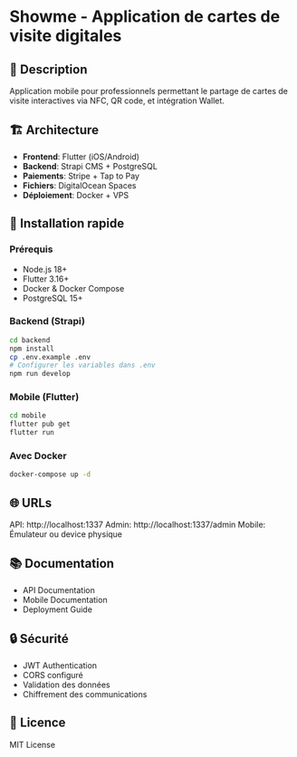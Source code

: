 # Showme - Application de cartes de visite digitales

## 📱 Description
Application mobile pour professionnels permettant le partage de cartes de visite interactives via NFC, QR code, et intégration Wallet.

## 🏗️ Architecture
- **Frontend**: Flutter (iOS/Android)
- **Backend**: Strapi CMS + PostgreSQL
- **Paiements**: Stripe + Tap to Pay
- **Fichiers**: DigitalOcean Spaces
- **Déploiement**: Docker + VPS

## 🔧 Installation rapide

### Prérequis
- Node.js 18+
- Flutter 3.16+
- Docker & Docker Compose
- PostgreSQL 15+

### Backend (Strapi)
```bash
cd backend
npm install
cp .env.example .env
# Configurer les variables dans .env
npm run develop
```

### Mobile (Flutter)
```bash
cd mobile
flutter pub get
flutter run
```

### Avec Docker
```bash
docker-compose up -d
```

## 🌐 URLs

API: http://localhost:1337
Admin: http://localhost:1337/admin
Mobile: Émulateur ou device physique

## 📚 Documentation

- API Documentation
- Mobile Documentation
- Deployment Guide

## 🔒 Sécurité

- JWT Authentication
- CORS configuré
- Validation des données
- Chiffrement des communications

## 📄 Licence
MIT License